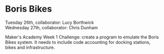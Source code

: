# Boris Bikes

Tuesday 26th, collaborator: Lucy Borthwick  
Wednesday 27th, collaborator: Chris Dunham  

Maker's Academy Week 1 Challenge: create a program to emulate the Boris Bikes system. It needs to include code accounting for docking stations, bikes and infrastructure. 
